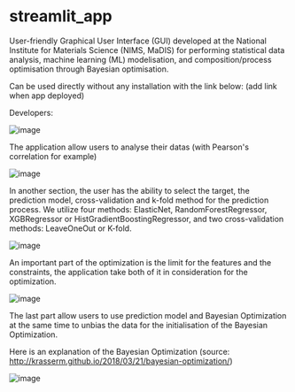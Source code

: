 # streamlit_app
User-friendly Graphical User Interface (GUI) developed at the National Institute for Materials Science (NIMS, MaDIS) for performing statistical data analysis, machine learning (ML) modelisation, and composition/process optimisation through Bayesian optimisation.

Can be used directly without any installation with the link below:
(add link when app deployed)

Developers:

![image](https://user-images.githubusercontent.com/108456770/215394202-2cba72ef-816d-4e05-af71-78343b82b6e4.png)

The application allow users to analyse their datas (with Pearson's correlation for example)

![image](https://user-images.githubusercontent.com/108456770/215407614-e26e4250-7864-495b-b0d4-e43f7efb4fb1.png)

In another section, the user has the ability to select the target, the prediction model, cross-validation and k-fold method for the prediction process.
We utilize four methods: ElasticNet, RandomForestRegressor, XGBRegressor or HistGradientBoostingRegressor, and two cross-validation methods: LeaveOneOut or K-fold.

![image](https://user-images.githubusercontent.com/108456770/215394425-03f5c70b-39cc-41a7-a8d4-4f9b0e6daf14.png)

An important part of the optimization is the limit for the features and the constraints, the application take both of it in consideration for the optimization.

![image](https://user-images.githubusercontent.com/108456770/215394498-d42ecad5-b5e2-4363-902d-f85e33951773.png)

The last part allow users to use prediction model and Bayesian Optimization at the same time to unbias the data for the initialisation of the Bayesian Optimization.

Here is an explanation of the Bayesian Optimization (source: http://krasserm.github.io/2018/03/21/bayesian-optimization/)

![image](https://user-images.githubusercontent.com/108456770/215394614-fa624138-568c-4951-b6e7-a4e9c3e005e0.png)

